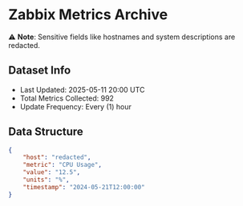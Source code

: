 # Zabbix Metrics Archive

⚠️ **Note**: Sensitive fields like hostnames and system descriptions are redacted.

## Dataset Info
- Last Updated: 2025-05-11 20:00 UTC
- Total Metrics Collected: 992
- Update Frequency: Every (1) hour

## Data Structure
```json
{
    "host": "redacted",
    "metric": "CPU Usage",
    "value": "12.5",
    "units": "%",
    "timestamp": "2024-05-21T12:00:00"
}
```
